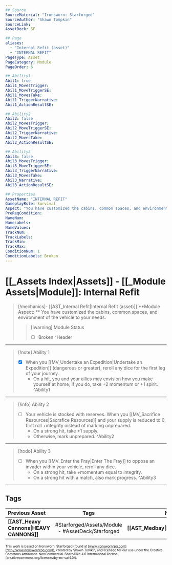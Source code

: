 ```yaml
---
## Source
SourceMaterial: "Ironsworn: Starforged"
SourceAuthor: "Shawn Tompkin"
SourceLink: 
AssetDeck: SF

## Page
aliases:
  - "Internal Refit (asset)"
  - "INTERNAL REFIT"
PageType: Asset
PageCategory: Module
PageOrder: 6

## Ability1
Abil1: true
Abil1_MovesTrigger:
Abil1_MoveTriggerSE:
Abil1_MovesTake:
Abil1_TriggerNarrative:
Abil1_ActionResultSE:

## Ability2
Abil2: false
Abil2_MovesTrigger:
Abil2_MoveTriggerSE:
Abil2_TriggerNarrative:
Abil2_MovesTake:
Abil2_ActionResultSE:

## Ability3
Abil3: false
Abil3_MovesTrigger:
Abil3_MoveTriggerSE:
Abil3_TriggerNarrative:
Abil3_MovesTake:
Abil3_Narrative:
Abil3_ActionResultSE:

## Properties
AssetName: "INTERNAL REFIT"
GameplayRole: Survival
Aspect: "You have customized the cabins, common spaces, and environment of the vehicle to your needs."
PreReqCondition: 
NameNum:
NameLabels:
NameValues:
TrackNum:
TrackLabels:
TrackMin:
TrackMax:
ConditionNum: 1
ConditionLabels: Broken
---
```

# [[_Assets Index|Assets]] - [[_Module Assets|Module]]: Internal Refit
> [!mechanics]- [[AST_Internal Refit|Internal Refit (asset)]]
> **Module Aspect: ** You have customized the cabins, common spaces, and environment of the vehicle to your needs.
> > [!warning] Module Status
> > - [ ] Broken ^Header
___
> [!note] Ability 1
> - [x] When you [[MV_Undertake an Expedition|Undertake an Expedition]] (dangerous or greater), reroll any dice for the first leg of your journey. 
> 	- On a hit, you and your allies may envision how you make yourself at home; if you do, take +2 momentum or +1 spirit. ^Ability1
___
> [!info] Ability 2
> - [ ] Your vehicle is stocked with reserves. When you [[MV_Sacrifice Resources|Sacrafice Resources]] and your supply is reduced to 0, first roll +integrity instead of marking unprepared.
> 	- On a strong hit, take +1 supply. 
> 	- Otherwise, mark unprepared. ^Ability2
___
> [!todo] Ability 3
> - [ ] When you [[MV_Enter the Fray|Enter The Fray]] to oppose an invader within your vehicle, reroll any dice. 
> 	- On a strong hit, take +momentum equal to integrity. 
> 	- On a strong hit with a match, also mark progress. ^Ability3
___

## Tags
| Previous Asset | Tags | Next Asset |
| :--- | :---: | ---: |
| **[[AST_Heavy Cannons\|HEAVY CANNONS]]** | #Starforged/Assets/Module - #AssetDeck/Starforged | **[[AST_Medbay\|MEDBAY]]** |

<font size=-2>This work is based on Ironsworn: Starforged (found at [www.ironswornrpg.com](http://www.ironswornrpg.com)), created by Shawn Tomkin, and licensed for our use under the Creative Commons Attribution-NonCommercial-ShareAlike 4.0 International license  (creativecommons.org/licenses/by-nc-sa/4.0/).</font>